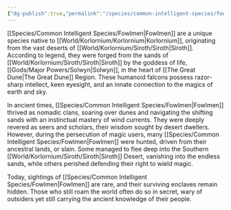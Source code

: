 ```yaml
---
{"dg-publish":true,"permalink":"/species/common-intelligent-species/fowlmen/","created":"2025-02-25T16:24:40.626-07:00"}
---
```


[[Species/Common Intelligent Species/Fowlmen\|Fowlmen]] are a unique species native to [[World/Korlornium/Korlornium\|Korlornium]], originating from the vast deserts of [[World/Korlornium/Siroth/Siroth\|Siroth]]. According to legend, they were forged from the sands of [[World/Korlornium/Siroth/Siroth\|Siroth]] by the goddess of life, [[Gods/Major Powers/Solwyn\|Solwyn]], in the heart of [[The Great Dune\|The Great Dune]] Region. These humanoid falcons possess razor-sharp intellect, keen eyesight, and an innate connection to the magics of earth and sky.

In ancient times, [[Species/Common Intelligent Species/Fowlmen\|Fowlmen]] thrived as nomadic clans, soaring over dunes and navigating the shifting sands with an instinctual mastery of wind currents. They were deeply revered as seers and scholars, their wisdom sought by desert dwellers. However, during the persecution of magic users, many [[Species/Common Intelligent Species/Fowlmen\|Fowlmen]] were hunted, driven from their ancestral lands, or slain. Some managed to flee deep into the Southern [[World/Korlornium/Siroth/Siroth\|Siroth]] Desert, vanishing into the endless sands, while others perished defending their right to wield magic.

Today, sightings of [[Species/Common Intelligent Species/Fowlmen\|Fowlmen]] are rare, and their surviving enclaves remain hidden. Those who still roam the world often do so in secret, wary of outsiders yet still carrying the ancient knowledge of their people.
